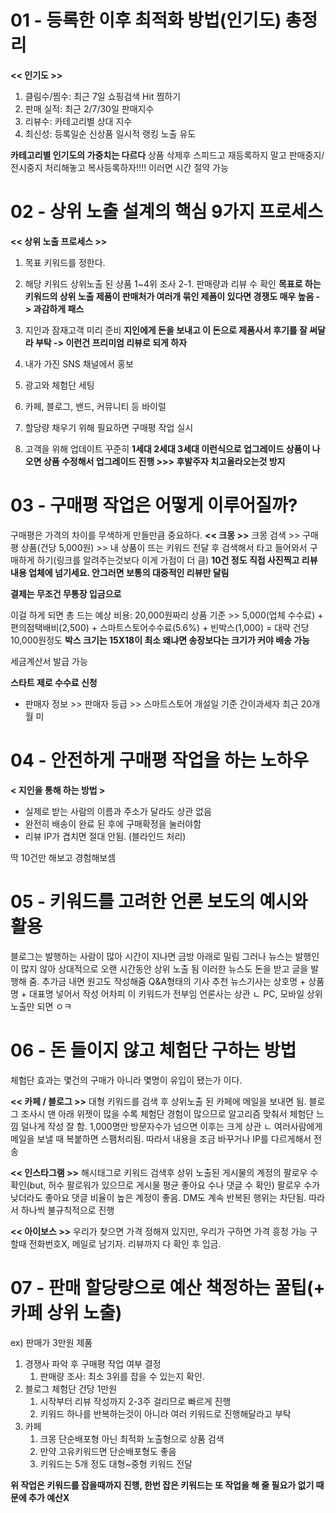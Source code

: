 # 01 - 등록한 이후 최적화 방법(인기도) 총정리

**<< 인기도 >>**
1. 클림수/찜수: 최근 7일 쇼핑검색 Hit 찜하기
2. 판매 실적: 최근 2/7/30일 판매지수
3. 리뷰수: 카테고리별 상대 지수
4. 최신성: 등록일순 신상품 일시적 랭킹 노출 유도

**카테고리별 인기도의 가중치는 다르다**
상품 삭제후 스피드고 재등록하지 말고 판매중지/전시중지 처리해놓고 복사등록하자!!!! 이러면 시간 절약 가능

# 02 - 상위 노출 설계의 핵심 9가지 프로세스

**<< 상위 노출 프로세스 >>**
1. 목표 키워드를 정한다.
2. 해당 키워드 상위노출 된 상품 1~4위 조사
 2-1. 판매량과 리뷰 수 확인
**목표로 하는 키워드의 상위 노출 제품이 판매처가 여러개 묶인 제품이 있다면 경쟁도 매우 높음 -> 과감하게 패스**

3. 지인과 잠재고객 미리 준비
**지인에게 돈을 보내고 이 돈으로 제품사서 후기를 잘 써달라 부탁 -> 이런건 프리미엄 리뷰로 되게 하자**

4. 내가 가진 SNS 채널에서 홍보
5. 광고와 체험단 세팅
6. 카페, 블로그, 밴드, 커뮤니티 등 바이럴
7. 할당량 채우기 위해 필요하면 구매평 작업 실시
8. 고객을 위해 업데이트 꾸준히
**1세대 2세대 3세대 이런식으로 업그레이드 상품이 나오면 상품 수정해서 업그레이드 진행 >>> 후발주자 치고올라오는것 방지**

# 03 - 구매평 작업은 어떻게 이루어질까?

구매평은 가격의 차이를 무색하게 만들만큼 중요하다.
**<< 크몽 >>**
크몽 검색 >> 구매평 상품(건당 5,000원) >> 내 상품이 뜨는 키워드 전달 후 검색해서 타고 들어와서 구매하게 하기(링크를 알려주는것보다 이게 가점이 더 큼)
**10건 정도 직접 사진찍고 리뷰 내용 업체에 넘기세요. 안그러면 보통의 대중적인 리뷰만 달림**

**결제는 무조건 무통장 입금으로**

이걸 하게 되면 총 드는 예상 비용: 20,000원짜리 상품 기준 >> 5,000(업체 수수료) + 편의점택배비(2,500) + 스마트스토어수수료(5.6%) + 빈박스(1,000) = 대략 건당 10,000원정도
**박스 크기는 15X18이 최소 왜냐면 송장보다는 크기가 커야 배송 가능**

세금계산서 발급 가능

**스타트 제로 수수료 신청**
 - 판매자 정보 >> 판매자 등급 >> 스마트스토어 개설일 기준 간이과세자 최근 20개월 미

# 04 - 안전하게 구매평 작업을 하는 노하우

**< 지인을 통해 하는 방법 >**
- 실제로 받는 사람의 이름과 주소가 달라도 상관 없음
- 완전히 배송이 완료 된 후에 구매확정을 눌러야함
- 리뷰 IP가 겹치면 절대 안됨. (블라인드 처리)

딱 10건만 해보고 경험해보셈

# 05 - 키워드를 고려한 언론 보도의 예시와 활용

블로그는 발행하는 사람이 많아 시간이 지나면 금방 아래로 밀림
그러나 뉴스는 발행인이 많지 않아 상대적으로 오랜 시간동안 상위 노출 됨
이러한 뉴스도 돈을 받고 글을 발행해 줌. 추가금 내면 원고도 작성해줌
Q&A형태의 기사 추천
뉴스기사는 상호명 + 상품명 + 대표명 넣어서 작성 어차피 이 키워드가 전부임
언론사는 상관 ㄴ PC, 모바일 상위노출만 되면 ㅇㅋ

# 06 - 돈 들이지 않고 체험단 구하는 방법

체험단 효과는 몇건의 구매가 아니라 몇명이 유입이 됐는가 이다.

**<< 카페 / 블로그 >>**
대형 키워드를 검색 후 상위노출 된 카페에 메일을 보내면 됨.
블로그 조사시 맨 아래 위젯이 많을 수록 체험단 경험이 많으므로 알고리즘 맞춰서 체험단 느낌 덜나게 작성 잘 함.
1,000명만 방문자수가 넘으면 이후는 크게 상관 ㄴ
여러사람에게 메일을 보낼 때 복붙하면 스팸처리됨. 따라서 내용을 조금 바꾸거나 IP를 다르게해서 전송

**<< 인스타그램 >>**
해시태그로 키워드 검색후 상위 노출된 게시물의 계정의 팔로우 수 확인(but, 허수 팔로워가 있으므로 게시물 평균 좋아요 수나 댓글 수 확인)
팔로우 수가 낮더라도 좋아요 댓글 비율이 높은 계정이 좋음.
DM도 계속 반복된 행위는 차단됨. 따라서 하나씩 불규칙적으로 진행

**<< 아이보스 >>**
우리가 찾으면 가격 정해져 있지만, 우리가 구하면 가격 흥정 가능
구할때 전화번호X, 메일로 남기자.
리뷰까지 다 확인 후 입금.

# 07 - 판매 할당량으로 예산 책정하는 꿀팁(+ 카페 상위 노출)

ex) 판매가 3만원 제품
1. 경쟁사 파악 후 구매평 작업 여부 결정
   1. 판매량 조사: 최소 3위를 잡을 수 있는지 확인.
2. 블로그 체험단 건당 1만원
   1. 시작부터 리뷰 작성까지 2-3주 걸리므로 빠르게 진행
   2. 키워드 하나를 반복하는것이 아니라 여러 키워드로 진행해달라고 부탁
3. 카페
   1. 크몽 단순배포형 아닌 최적화 노출형으로 상품 검색
   2. 만약 고유키워드면 단순배포형도 좋음
   3. 키워드는 5개 정도 대형~중형 키워드 전달
  
  **위 작업은 키워드를 잡을때까지 진행, 한번 잡은 키워드는 또 작업을 해 줄 필요가 없기 때문에 추가 예산X**
